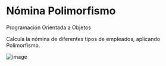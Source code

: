 # Nómina Polimorfismo
Programación Orientada a Objetos

Calcula la nómina de diferentes tipos de empleados, aplicando Polimorfismo.

![image](https://user-images.githubusercontent.com/43613125/160876007-fce1cc30-c819-42ff-a2e9-3d08fd7dde01.png)
